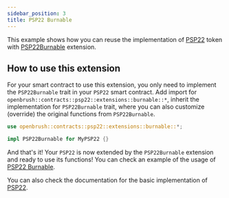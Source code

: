 ```yaml
---
sidebar_position: 3
title: PSP22 Burnable
---
```


This example shows how you can reuse the implementation of
[PSP22](https://github.com/Supercolony-net/openbrush-contracts/tree/main/contracts/src/token/psp22) token with [PSP22Burnable](https://github.com/Supercolony-net/openbrush-contracts/tree/main/contracts/src/token/psp22/src/extensions/burnable.rs) extension.

## How to use this extension

For your smart contract to use this extension, you only need to implement the `PSP22Burnable` trait in your `PSP22` smart contract. Add import for `openbrush::contracts::psp22::extensions::burnable::*`, inherit the implementation for `PSP22Burnable` trait, where you can also customize (override) the original functions from `PSP22Burnable`.

```rust
use openbrush::contracts::psp22::extensions::burnable::*;

impl PSP22Burnable for MyPSP22 {}
```

And that's it! Your `PSP22` is now extended by the `PSP22Burnable` extension and ready to use its functions!
You can check an example of the usage of [PSP22 Burnable](https://github.com/Supercolony-net/openbrush-contracts/tree/master/examples/psp22_extensions/burnable).

You can also check the documentation for the basic implementation of [PSP22](/smart-contracts/PSP22).